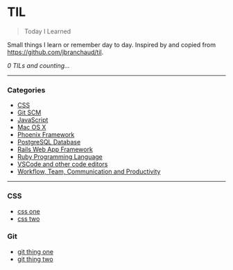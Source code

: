 # TIL

> Today I Learned

Small things I learn or remember day to day.
Inspired by and copied from https://github.com/jbranchaud/til.

_0 TILs and counting..._

---

### Categories

* [CSS](#css)
* [Git SCM](#git)
* [JavaScript](#javascript)
* [Mac OS X](#mac)
* [Phoenix Framework](#phoenix)
* [PostgreSQL Database](#postgresql)
* [Rails Web App Framework](#rails)
* [Ruby Programming Language](#ruby)
* [VSCode and other code editors](#vscode)
* [Workflow, Team, Communication and Productivity](#workflow)

---

### CSS

- [css one](css/css-one.md)
- [css two](css/css-two.md)

### Git

- [git thing one](git/git-thing-one.md)
- [git thing two](git/git-thing-two.md)
